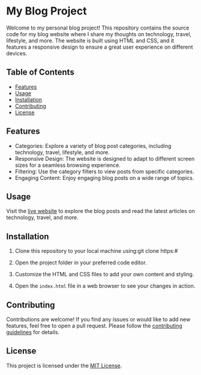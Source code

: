 # My Blog Project

Welcome to my personal blog project! This repository contains the source code for my blog website where I share my thoughts on technology, travel, lifestyle, and more. The website is built using HTML and CSS, and it features a responsive design to ensure a great user experience on different devices.

## Table of Contents

- [Features](#features)
- [Usage](#usage)
- [Installation](#installation)
- [Contributing](#contributing)
- [License](#license)

## Features

- Categories: Explore a variety of blog post categories, including technology, travel, lifestyle, and more.
- Responsive Design: The website is designed to adapt to different screen sizes for a seamless browsing experience.
- Filtering: Use the category filters to view posts from specific categories.
- Engaging Content: Enjoy engaging blog posts on a wide range of topics.

## Usage

Visit the [live website](#) to explore the blog posts and read the latest articles on technology, travel, and more.

## Installation

1. Clone this repository to your local machine using:git clone https:#

2. Open the project folder in your preferred code editor.

3. Customize the HTML and CSS files to add your own content and styling.

4. Open the `index.html` file in a web browser to see your changes in action.

## Contributing

Contributions are welcome! If you find any issues or would like to add new features, feel free to open a pull request. Please follow the [contributing guidelines](CONTRIBUTING.md) for details.

## License

This project is licensed under the [MIT License](LICENSE).
